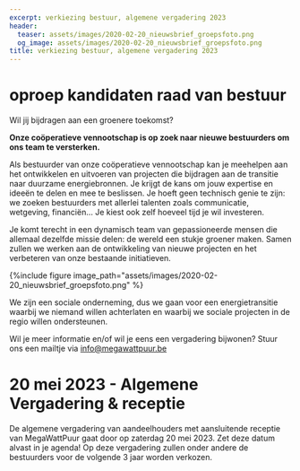 ```yaml
---
excerpt: verkiezing bestuur, algemene vergadering 2023
header:
  teaser: assets/images/2020-02-20_nieuwsbrief_groepsfoto.png
  og_image: assets/images/2020-02-20_nieuwsbrief_groepsfoto.png
title: verkiezing bestuur, algemene vergadering 2023
---
```


# oproep kandidaten raad van bestuur

Wil jij bijdragen aan een groenere toekomst?

**Onze coöperatieve vennootschap is op zoek naar nieuwe bestuurders om ons team
te versterken.**

Als bestuurder van onze coöperatieve vennootschap kan je meehelpen aan het
ontwikkelen en uitvoeren van projecten die bijdragen aan de transitie naar
duurzame energiebronnen. Je krijgt de kans om jouw expertise en ideeën te delen
en mee te beslissen. Je hoeft geen technisch genie te zijn: we zoeken
bestuurders met allerlei talenten zoals communicatie, wetgeving, financiën… Je
kiest ook zelf hoeveel tijd je wil investeren.

Je komt terecht in een dynamisch team van gepassioneerde mensen die allemaal
dezelfde missie delen: de wereld een stukje groener maken. Samen zullen we
werken aan de ontwikkeling van nieuwe projecten en het verbeteren van onze
bestaande initiatieven.

{%include figure image_path="assets/images/2020-02-20_nieuwsbrief_groepsfoto.png" %}

We zijn een sociale onderneming, dus we gaan voor een energietransitie waarbij
we niemand willen achterlaten en waarbij we sociale projecten in de regio
willen ondersteunen.

Wil je meer informatie en/of wil je eens een vergadering bijwonen? Stuur ons
een mailtje via info@megawattpuur.be

# 20 mei 2023 - Algemene Vergadering & receptie

De algemene vergadering van aandeelhouders met aansluitende receptie van
MegaWattPuur gaat door op zaterdag 20 mei 2023. Zet deze datum alvast in je
agenda!  Op deze vergadering zullen onder andere de bestuurders voor de
volgende 3 jaar worden verkozen.
